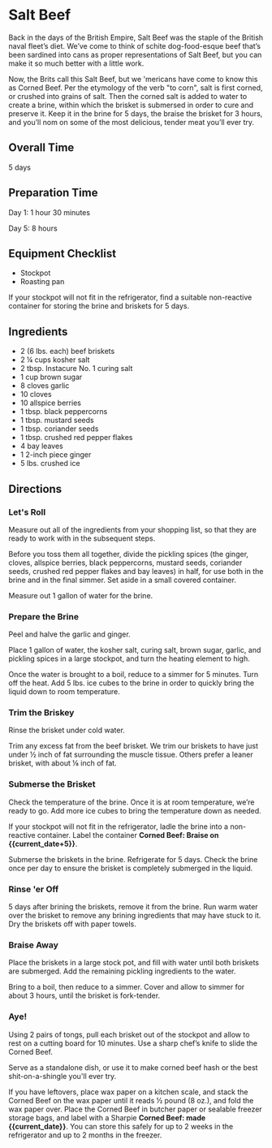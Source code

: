 # Salt Beef

Back in the days of the British Empire, Salt Beef was the staple of the British naval fleet’s diet. We’ve come to think of schite dog-food-esque beef that’s been sardined into cans as proper representations of Salt Beef, but you can make it so much better with a little work.

Now, the Brits call this Salt Beef, but we 'mericans have come to know this as Corned Beef. Per the etymology of the verb "to corn", salt is first corned, or crushed into grains of salt. Then the corned salt is added to water to create a brine, within which the brisket is submersed in order to cure and preserve it. Keep it in the brine for 5 days, the braise the brisket for 3 hours, and you’ll nom on some of the most delicious, tender meat you’ll ever try.

## Overall Time

5 days

## Preparation Time

Day 1: 1 hour 30 minutes 

Day 5: 8 hours

## Equipment Checklist

* Stockpot
* Roasting pan

If your stockpot will not fit in the refrigerator, find a suitable non-reactive container for storing the brine and briskets for 5 days.

## Ingredients

* 2 (6 lbs. each) beef briskets
* 2 ¼ cups kosher salt
* 2 tbsp. Instacure No. 1 curing salt
* 1 cup brown sugar
* 8 cloves garlic
* 10 cloves
* 10 allspice berries
* 1 tbsp. black peppercorns
* 1 tbsp. mustard seeds
* 1 tbsp. coriander seeds
* 1 tbsp. crushed red pepper flakes
* 4 bay leaves
* 1 2-inch piece ginger
* 5 lbs. crushed ice

## Directions

### Let's Roll

Measure out all of the ingredients from your shopping list, so that they are ready to work with in the subsequent steps.

Before you toss them all together, divide the pickling spices (the ginger, cloves, allspice berries, black peppercorns, mustard seeds, coriander seeds, crushed red pepper flakes and bay leaves) in half, for use both in the brine and in the final simmer. Set aside in a small covered container.

Measure out 1 gallon of water for the brine.

### Prepare the Brine

Peel and halve the garlic and ginger.

Place 1 gallon of water, the kosher salt, curing salt, brown sugar, garlic, and pickling spices in a large stockpot, and turn the heating element to high.

Once the water is brought to a boil, reduce to a simmer for 5 minutes. Turn off the heat. Add 5 lbs. ice cubes to the brine in order to quickly bring the liquid down to room temperature.

### Trim the Briskey

Rinse the brisket under cold water.

Trim any excess fat from the beef brisket. We trim our briskets to have just under ½ inch of fat surrounding the muscle tissue. Others prefer a leaner brisket, with about ⅛ inch of fat.  

### Submerse the Brisket

Check the temperature of the brine. Once it is at room temperature, we’re ready to go. Add more ice cubes to bring the temperature down as needed.

If your stockpot will not fit in the refrigerator, ladle the brine into a non-reactive container. Label the container __Corned Beef: Braise on {{current_date+5}}__.

Submerse the briskets in the brine. Refrigerate for 5 days. Check the brine once per day to ensure the brisket is completely submerged in the liquid.

### Rinse 'er Off

5 days after brining the briskets, remove it from the brine. Run warm water over the brisket to remove any brining ingredients that may have stuck to it. Dry the briskets off with paper towels.

### Braise Away

Place the briskets in a large stock pot, and fill with water until both briskets are submerged. Add the remaining pickling ingredients to the water.

Bring to a boil, then reduce to a simmer. Cover and allow to simmer for about 3 hours, until the brisket is fork-tender.

### Aye!

Using 2 pairs of tongs, pull each brisket out of the stockpot and allow to rest on a cutting board for 10 minutes. Use a sharp chef’s knife to slide the Corned Beef.

Serve as a standalone dish, or use it to make corned beef hash or the best shit-on-a-shingle you'll ever try.

If you have leftovers, place wax paper on a kitchen scale, and stack the Corned Beef on the wax paper until it reads ½ pound (8 oz.), and fold the wax paper over. Place the Corned Beef in butcher paper or sealable freezer storage bags, and label with a Sharpie __Corned Beef: made {{current_date}}__. You can store this safely for up to 2 weeks in the refrigerator and up to 2 months in the freezer.
